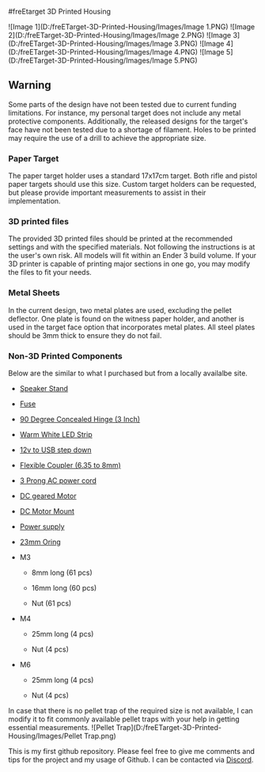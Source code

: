 #freEtarget 3D Printed Housing

![Image 1](D:/freETarget-3D-Printed-Housing/Images/Image 1.PNG)
![Image 2](D:/freETarget-3D-Printed-Housing/Images/Image 2.PNG)
![Image 3](D:/freETarget-3D-Printed-Housing/Images/Image 3.PNG)
![Image 4](D:/freETarget-3D-Printed-Housing/Images/Image 4.PNG)
![Image 5](D:/freETarget-3D-Printed-Housing/Images/Image 5.PNG)

## Warning

Some parts of the design have not been tested due to current funding limitations. For instance, my personal target does not include any metal protective components. Additionally, the released designs for the target's face have not been tested due to a shortage of filament. Holes to be printed may require the use of a drill to achieve the appropriate size.

### Paper Target

The paper target holder uses a standard 17x17cm target. Both rifle and pistol paper targets should use this size. Custom target holders can be requested, but please provide important measurements to assist in their implementation.

### 3D printed files

The provided 3D printed files should be printed at the recommended settings and with the specified materials. Not following the instructions is at the user's own risk. All models will fit within an Ender 3 build volume. If your 3D printer is capable of printing major sections in one go, you may modify the files to fit your needs.

### Metal Sheets

In the current design, two metal plates are used, excluding the pellet deflector. One plate is found on the witness paper holder, and another is used in the target face option that incorporates metal plates. All steel plates should be 3mm thick to ensure they do not fail.

### Non-3D Printed Components

Below are the similar to what I purchased but from a locally availalbe site.

*   [Speaker Stand](https://www.amazon.com/EMART-Adjustable-Speaker-Professional-Structure/dp/B07WVYPBDV/ref=sr_1_57?crid=1XTZBJHSW90FW&dib=eyJ2IjoiMSJ9.W3tksgF8JIlR_tgDGOUiBh3F_pc7txD11VkbQ9S7lNo5ZduV4QjopG1BOJ_4a25s9KhvzzyWO6vWruGo4nGS7zeSXVzDjAW0uucwXbP45upFWOUADUfHzbRZXwGiKp8athS8vwcpGN8QC_fSBUhQczLSEU7vtPFjyz_JuJ5n-7I-wju2QuixuYjzaQm5jNegPVRU-ess1zCXdeuov3LSTllQts5ca5duX22QGrDSwDs.p2xAsBScbZLS4cgdpBjj4eQIhQpII513a-tmyip0Vio&dib_tag=se&keywords=adjustable+speaker+stand&qid=1736144392&sprefix=adjustablspeaker+stand%2Caps%2C263&sr=8-57&xpid=8GnRUGaf3TWvd)
    
*   [Fuse](https://www.amazon.com/BOJACK-Values-5X20mm-Black-Holder/dp/B099DW15DW/ref=sr_1_1_sspa?crid=1TS4T7MGPN7UL&dib=eyJ2IjoiMSJ9.dRwNqwKBSfJr6vuZgn8Z6DGpfCUkeFFI3oF5iS54MoDbPVitpgW43-c8lc1wob4KfAeViMJEu5-y8vVYIcDGX5UiiRg0uYnRPDPntOf3Zp71BxhDlOmySNmnCK3_vyAyPahn2bLg8eXWMo2d8y7HGVODg2U8AqlM9HO6wZfVYtjUbqswRd7SK8CeK8UjWcC4FHMX-pqHCtUXZ2z09HkWF3fO1d8IK0hsVVuakPCyYQjlqhG_NVcMim3n-HiTVMNu5T70FfJjh_Q1APjOVe0-tG7Owq7fo5hLEFkoY4IEsp0.k9EQJpKfgxbuooPRHsbYzy0A4P8Wn6cKpcuUZxVz6eU&dib_tag=se&keywords=screw+cap+fuse&qid=1736144920&sprefix=screw+cap+fus%2Caps%2C287&sr=8-1-spons&sp_csd=d2lkZ2V0TmFtZT1zcF9hdGY&psc=1)
    
*   [90 Degree Concealed Hinge (3 Inch)](https://www.amazon.com/Sscon-Closing-Concealed-Cupboard-Hardware/dp/B08V56TXKN/ref=sr_1_17?crid=2YD7PU4MGQQ2S&dib=eyJ2IjoiMSJ9.iVa-tMQ2e5efpxa8wtbdw2tvvr3NOpWsheiQxa9GhYX5JF1Zhmh7Dvc1nXxYCNWOlh356cNnAElWEAPqxeefcQe3mTj6vwPdBHgvy_-aOxULlZ5wS6nZmVEoS3eWK_2mQaUyfj_Gt_BT2z_N4z809bfi8sJcGq59VTlW881KIs8duOXKcKIz3ZjioOMlSexL-5lPknnO3xt_9acsvUTm-NK9A8zp7ZjBATeUfOeRkBcRPBL7tmjCJWOTHnJqV0F79mis9HeSp0y7OqhYWAkfksALwqqnpuvxeo7UbT2wP4WOCUcb_hAdJ3dOVR-eUTbSc739iDdxAFQYHRDaPgWZaCD5Ki_RPTdjDUFxJ9bHBm5TAV73U158YGLXtdLmqyRQhwR9lpeZ8sm8cYFGooajsN1NgCp5BqANes4dA1Y82ZnB_gwcATrRLBlIrj3r3rIh.IuvKw_QUJvIZsVqueD51tWK45MxdFni-ZkDIIU1NGsM&dib_tag=se&keywords=3+inch+90+degree+concealed+hinge&qid=1736144994&sprefix=3+inch90+degree+concealed+hinge%2Caps%2C262&sr=8-17)
    
*   [Warm White LED Strip](https://www.amazon.com/HitLights-UL-Listed-Premium-2835-16-4-Lighting/dp/B07SWZFMJJ/ref=sr_1_1_sspa?crid=3MLX9NCC6CIZS&dib=eyJ2IjoiMSJ9.7OeaD87jF3bpxHzCVutBxEHwJhqDQSaBvMxNcaEAWlQNtlfU_YF41_03sWP75VFWG0TRUrhQXrqChaT1OerNPWPi_xbgwhGuU8tU4N2OqDuOzDXDJK9SKMiglRyuesOP0QrRku4RaolNTlL44_oBNP0FJMlTl0QYq4gDbfDNL9Z7JXx1EOiImctQtHksd7xV7YtAzbCF9d8fSSD7lIeR6z0nHBtsLBDaWwJTV70RskcX2r9WUzCN0eyKf2rsJE_hY74K9k5GwTjbJyrznM20QIn7BxdhcNWuVxzKRXs2PTs.cgVMLBgEceHBui4rGI3Tafr5dtDxKk9V93NYs7BuT5w&dib_tag=se&keywords=12v%2Bwarm%2Bwhite%2BLED%2Bstrip&qid=1736145264&sprefix=12v%2Bwarm%2Bwhite%2Bled%2Bstrip%2Caps%2C434&sr=8-1-spons&sp_csd=d2lkZ2V0TmFtZT1zcF9hdGY&th=1)
    
*   [12v to USB step down](https://www.amazon.com/NOYITO-Adaptive-Current-Charger-Regulators/dp/B07BGSCDB4/ref=sr_1_45?crid=1UTBZK5M304PT&dib=eyJ2IjoiMSJ9.UiY0DlMGoYykZXvPmMsGlbPnFld2Wb4iOJK3lcjqGEX5YZmk2C3pM5If4JvCtIA467XxFGPrt-s69o4z2ThLvfoHYvINTYZk3xfIEtIQWffYehVyFz5oa8GYCppPMI-R8c3yrL1qu4kMXMm0UkM94vEm32Wgis1K0nNH-nf3xro8j_duPjE4I5vXAp6gJDc5J7Hxlcpo1_B6lAwaQkn0mESMrpXY5tsfMQCm8Gt2C6YJ0r0twmhaTM6UDvaGaZQy6amhZknffWVxUY_mUn5pPKFveW_EZHCJHZXpEFU-EowMT3rYOLaYD_n5IYoO5B-a-Jg1gQMiTs0n348rMSocK-NJo3_wIrBadR3Y-BUinSAnYZojEs9G0yUKPFv5-ja3VC7Tx-MmNB6p2_5e9f921gGfFd8GWQuyTdFZE53rN5OjGQPaSKl_-Bps6bsi97uw.HxYcy8w_zAGL1zf4ovmJUXI8lst0ATp-KxTkx7flExY&dib_tag=se&keywords=Dual+USB+output%2C+9V%2F12V%2F24V%2F36V+to+5VDCDC%2C&qid=1736156864&sprefix=dual+usb+step+down+12v%2Caps%2C262&sr=8-45)
    
*   [Flexible Coupler (6.35 to 8mm)](https://www.amazon.com/WEIJ-Aluminum-Coupling-Flexible-Connector/dp/B09LC81KJ7/ref=sr_1_1_sspa?crid=1WYYPATDLYF6E&dib=eyJ2IjoiMSJ9.hl3TLZIVEQsSWvnDi8TMeSb6e_vJLIU2Fym5YCfcdflKehj9KEqUDUtTA0a4uTdHk0kn2f6KI8-tfmZi9JRvKdUDu2__AgDsA6W0Nnvan7RzcyG5Cwf6fI4i4aXX4VN_z-AjY_V9bS0QjnOFZ4MbDrh-VVaKTEUVFrevkwiwGJRJPBZSDvYWjxv_M7pwYOIoLtuhQOf-zrTT1yUWBZkwCgNrk4OUXkzjJQyKQESlnVw.zppatDWFi1IF-BMaSgRRm7SDghlrBXUpUCnw3RdEYxI&dib_tag=se&keywords=Stepper%2BMotor%2BFlexible%2BCoupler%2B6.35&qid=1736156954&sprefix=stepper%2Bmotor%2Bflexible%2Bcoupler%2B6.3%2Caps%2C271&sr=8-1-spons&sp_csd=d2lkZ2V0TmFtZT1zcF9hdGY&th=1)
    
*   [3 Prong AC power cord](https://www.amazon.com/Standard-Electronics-Computer-Printer-Monitor/dp/B0DPR5GLW1/ref=sr_1_1_sspa?crid=2SW2EX6QNOHO1&dib=eyJ2IjoiMSJ9.Xjuc60m8OmrJ_a9jwyi3-5go1VhYjRJyd-G08Jv8PYdtbiYz6fqhVEOrDnb2K39oy6neZGD2q9ksqrbgSf7RcnyqEZlGM3vimiKfsJJPolM3bVNH5W_1MdrpoIpecSUdw_6TFJNxjx9aNhdoxbnf_iEBQ3dyOUtcsNmzybEN5buQjEw_daZuwhzwmvdz_xBE9-FXteq2DfXUCxeGJnLsRyqVC9gxIOrYrbwYxeIhmBc.TawxCQ4Y9QBRyfB4z52K2DFo9C6dvrNC3_yPU25qNqo&dib_tag=se&keywords=3%2Bprong%2Bpower%2Bcord&qid=1736158434&sprefix=3%2Bprong%2Bpower%2Bcord%2Caps%2C288&sr=8-1-spons&sp_csd=d2lkZ2V0TmFtZT1zcF9hdGY&th=1)
    
*   [DC geared Motor](https://www.amazon.com/uxcell-ZGB37-3530-High-Speed-Control-Diameter/dp/B0D56VB1SW/ref=sr_1_1?crid=37NPN12QYJGE7&dib=eyJ2IjoiMSJ9.xYK5aQ0h67--C791kgcBPAWTwB5vQVkd40HqMghKDocQO8L_gCB_FL1Ca_sE98BXME5cXoWvwFa57wfivOyJVtOMmQmcqL3cBPd0-OyE91FyzVnXXaFZuAWPMEq9JtSzz7U5YEu0-KJZ6qXtkdDA7JYaSgIkGoHhpY9VQoFanp8PfxMJ7hOYPOt_lIlf7nVzoyIY-d2wA_Eg_gx_94UX-A-8C5YpQhQTSvyZPyKBUBc.rh-tdoysbCT7NGLOI8F86efXRtGd6FClyXYMo3WTExw&dib_tag=se&keywords=37-3530&qid=1736158581&sprefix=37-3530%2Caps%2C258&sr=8-1)
    
*   [DC Motor Mount](https://www.amazon.com/Mrosnail-37mm-Motor-Mounting-Bracket/dp/B0CRQCGQHF/ref=sr_1_4?crid=1ILEJHKLTE8VS&dib=eyJ2IjoiMSJ9.YDaM2TuwePvohbm6QhixinzcRdxed6bLrtLvjMi_R9XUdRqUIYGOqLhL1MIqVh109uuOuF_FyzyxhzdKtR7dE6X6lPpqSyCz8NMGcUUlVTRGZlY1LlLQy7P5nAV3o6FWWBAAl7t7yYVD3TMrDkmYUoIUQnW8ie2VcwhSSUkVQBzu7n5eadKW2Rsp_7LFdOnmImGndSOW3nqOVjRmE1m2H5H1GUFh6ktUGTiEXzBwUSJL5d4p2DG_DQb7Kz6r3SmY1M2sn1K2yYHBRYtA_ah6jCuWmTAr5P6gXa3JTXiVf7dakjaDNdlENHiEbLd-E-65ejLC0UnxaC_SlIYZZAj36Y6Ls_YIfrnqFB0xzVzPbbVsRJPE9j-thlCvPf_jTkwZBXUJz_5N5HcoDzP7j7hQSHfgaL3mEEk2SCl1mZIR440Jho-XXypGY1CKm26T_b8m.3vlYrAOfoxloCAAyG9ahgBsUPt4HzjxuMrEOpB1WKJU&dib_tag=se&keywords=37mm%2Bmotor%2Bmount&qid=1736158630&sprefix=37mm%2Bmotor%2Bmount%2Caps%2C286&sr=8-4&th=1)
    
*   [Power supply](https://www.amazon.com/LRS-150W-12-15-24-36-LRS-150-24/dp/B09QM1WMSZ/ref=sr_1_2_sspa?crid=2UTAOUK5P4IQT&dib=eyJ2IjoiMSJ9.WgwAwBgJz0y9itk4TQ4Uygs-nyi4wTEKvfmIaEFk2GtW7ypLo9O0O1Gd4uh7IjdvqWKmgHDzq_HF9l8_cn0R9OOgepXQWA87cElh5OUl2Pp-8Ukix5YOLCNt7hj-V6hSqbLiYWz8u1dgVAH0FhzIL6YiG5SxmpfrQ8Qa99kn74uoLyDi21GQFVq5QwEY3TPLRpex2X1WKfnS81raF-risWtfWdL2vDA64VKa1zR47x5D25DMdyDLyQjCu1EkOW56mhZdp4H8z09mNNovJuqgvbiu_8BYVYfes1OBOm0zI-4.XU91UtfMuzh4xW_k7sDyhO4su_GRvaDf0Dx8oZLWeD8&dib_tag=se&keywords=lrs%2B150%2B12&qid=1736158751&sprefix=lrs%2B150%2B12%2B%2Caps%2C320&sr=8-2-spons&sp_csd=d2lkZ2V0TmFtZT1zcF9hdGY&th=1)
    
*   [23mm Oring](https://www.amazon.com/Sealing-Nitrile-Professional-Plumbing-Connections/dp/B07YJ9Y8V2/ref=sr_1_3?crid=37XOYPL3DHC7D&dib=eyJ2IjoiMSJ9.v5r32mdN-3mgv6-WH96Zv2g8QWlt2jzSKLqJnrpDHU0YlDsFtZfsrDuC_xjYV6DN1XuUcx6DJ_fgKXGGiMFVynikP8wKWmjv8FziWQXw2lIpP6qIFNjgwGqg5YBhanVDgZL7PeKiq-q6yAaM83XvW4XhZy5Pej2PtoLe5bYk4c84rXJDScCZGSyLS-q5lxg_e0njMj-Xz9zZ2-LnjZAi7M-Tdp15_k3Xhc8EX0qCz68.jpX_LwKXzMXfKxSSHFDu_1y6SziA7O65Wl_9hguFLpg&dib_tag=se&keywords=23mm+o+ring+3.1mm&qid=1736159019&sprefix=23mm+o+ring+3.1m%2Caps%2C273&sr=8-3)
    
*   M3
    
    *   8mm long (61 pcs)
        
    *   16mm long (60 pcs)
        
    *   Nut (61 pcs)
        
*   M4
    
    *   25mm long (4 pcs)
        
    *   Nut (4 pcs)
        
*   M6
    
    *   25mm long (4 pcs)
        
    *   Nut (4 pcs)
        

In case that there is no pellet trap of the required size is not available, I can modify it to fit commonly available pellet traps with your help in getting essential measurements.
![Pellet Trap](D:/freETarget-3D-Printed-Housing/Images/Pellet Trap.png)

This is my first github repository. Please feel free to give me comments and tips for the project and my usage of Github. I can be contacted via [Discord](https://discordapp.com/users/247699345250451457).
